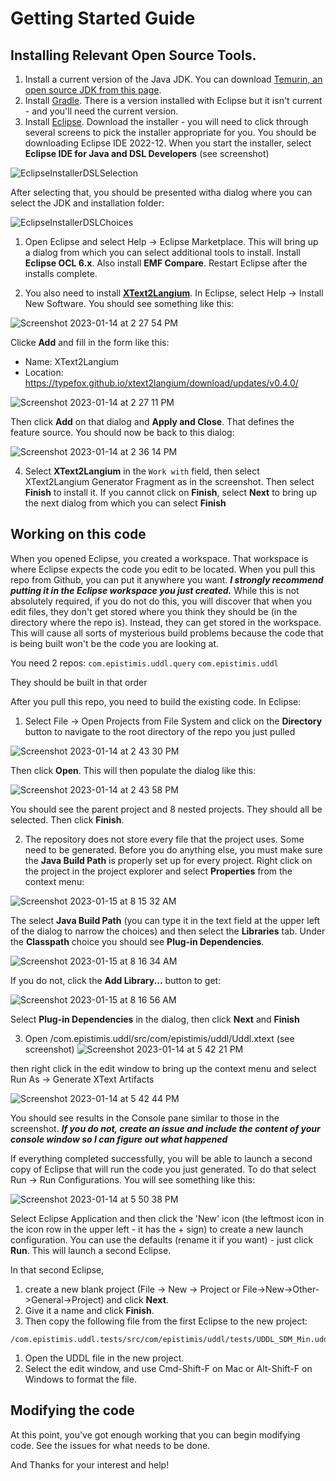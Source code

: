 # Getting Started Guide


## Installing Relevant Open Source Tools.
1. Install a current version of the Java JDK. You can download [Temurin, an open source JDK from this page](https://www.eclipse.org/downloads/).
2. Install [Gradle](https://gradle.org). There is a version installed with Eclipse but it isn't current - and you'll need the current version.
3. Install [Eclipse](https://www.eclipse.org). Download the installer - you will need to click through several screens to pick the installer appropriate for you. You should be downloading Eclipse IDE 2022-12. 
When you start the installer, select **Eclipse IDE for Java and DSL Developers** (see screenshot)

![EclipseInstallerDSLSelection](https://user-images.githubusercontent.com/120406738/212499267-b34101e8-d71d-4831-a633-ffe6302e990f.png)

After selecting that, you should be presented witha dialog where you can select the JDK and installation folder:

![EclipseInstallerDSLChoices](https://user-images.githubusercontent.com/120406738/212499344-fea20154-97c1-414c-ae49-0c2eceffe44d.png)

1. Open Eclipse and select Help -> Eclipse Marketplace. This will bring up a dialog from which you can select additional tools to install. Install **Eclipse OCL 6.x**. Also install **EMF Compare**. Restart Eclipse after the installs complete. 

2. You also need to install **[XText2Langium](https://github.com/TypeFox/xtext2langium)**. In Eclipse, select Help -> Install New Software. 
You should see something like this:

![Screenshot 2023-01-14 at 2 27 54 PM](https://user-images.githubusercontent.com/120406738/212499889-fa2d00ff-a3bd-43b6-9d6e-4cafc2528345.png)

Clicke **Add** and fill in the form like this:
* Name: XText2Langium
* Location: https://typefox.github.io/xtext2langium/download/updates/v0.4.0/

![Screenshot 2023-01-14 at 2 27 11 PM](https://user-images.githubusercontent.com/120406738/212499957-585f28bf-48d4-4111-8caa-1672594666ec.png)

Then click **Add** on that dialog and **Apply and Close**. That defines the feature source. You should now be back to this dialog:

![Screenshot 2023-01-14 at 2 36 14 PM](https://user-images.githubusercontent.com/120406738/212500196-f75f14c4-b176-4936-a371-06a52a319d6b.png)

4. Select **XText2Langium** in the `Work with` field, then select XText2Langium Generator Fragment as in the screenshot. Then select **Finish** to install it. If you cannot click on **Finish**, select **Next** to bring up the next dialog from which you can select **Finish**

## Working on this code
When you opened Eclipse, you created a workspace. That workspace is where Eclipse expects the code you edit to be located. When you pull this repo from Github,
you can put it anywhere you want. ***I strongly recommend putting it in the Eclipse workspace you just created.*** While this is not absolutely required, if you 
do not do this, you will discover that when you edit files, they don't get stored where you think they should be (in the directory where the repo is). Instead, they
can get stored in the workspace. This will cause all sorts of mysterious build problems because the code that is being built won't be the code you are looking at.

You need 2 repos:
`com.epistimis.uddl.query`
`com.epistimis.uddl`

They should be built in that order

After you pull this repo, you need to build the existing code. In Eclipse:

1. Select File -> Open Projects from File System and click on the **Directory** button to navigate to the root directory of the repo you just pulled 

![Screenshot 2023-01-14 at 2 43 30 PM](https://user-images.githubusercontent.com/120406738/212500480-8401fbc2-7e56-4719-b9f8-a2b2faec757f.png)

Then click **Open**. This will then populate the dialog like this:

![Screenshot 2023-01-14 at 2 43 58 PM](https://user-images.githubusercontent.com/120406738/212500507-27433f5c-a80d-41aa-8ead-ae0a0791960b.png)

You should see the parent project and 8 nested projects. They should all be selected. Then click **Finish**. 

2. The repository does not store every file that the project uses. Some need to be generated. Before you do anything else, you must make sure the **Java Build Path** is properly set up for every project. Right click on the project in the project explorer and select **Properties** from the context menu:

![Screenshot 2023-01-15 at 8 15 32 AM](https://user-images.githubusercontent.com/120406738/212552934-e319f454-ee76-425e-ac69-535771c5e519.png)

The select **Java Build Path** (you can type it in the text field at the upper left of the dialog to narrow the choices) and then select the **Libraries** tab. Under the **Classpath** choice you should see **Plug-in Dependencies**.

![Screenshot 2023-01-15 at 8 16 34 AM](https://user-images.githubusercontent.com/120406738/212552898-99a08014-8109-4ae1-9512-b3160c06f918.png)

If you do not, click the **Add Library...** button to get:

![Screenshot 2023-01-15 at 8 16 56 AM](https://user-images.githubusercontent.com/120406738/212552883-f4d887d3-526a-4c30-9b8d-b621e8f48d48.png)

Select **Plug-in Dependencies** in the dialog, then click **Next** and **Finish**

3. Open /com.epistimis.uddl/src/com/epistimis/uddl/Uddl.xtext (see screenshot)
![Screenshot 2023-01-14 at 5 42 21 PM](https://user-images.githubusercontent.com/120406738/212508222-bf4b4003-a1e4-4c32-b1e8-067ce2daed04.png)

then right click in the edit window to bring up the context menu and select Run As -> Generate XText Artifacts

![Screenshot 2023-01-14 at 5 42 44 PM](https://user-images.githubusercontent.com/120406738/212508587-4423c56a-28e9-41de-920d-46c2eced07ca.png)

You should see results in the Console pane similar to those in the screenshot. ***If you do not, create an issue and include the content of your console window so I can figure out what happened***

If everything completed successfully, you will be able to launch a second copy of Eclipse that will run the code you just generated. 
To do that select Run -> Run Configurations. You will see something like this:

![Screenshot 2023-01-14 at 5 50 38 PM](https://user-images.githubusercontent.com/120406738/212510514-a8ee4b8a-4867-455a-93f2-66e6e4f6910a.png)

Select Eclipse Application and then click the 'New' icon (the leftmost icon in the icon row in the upper left - it has the + sign) to create a new launch configuration.
You can use the defaults (rename it if you want) - just click **Run**. This will launch a second Eclipse. 

In that second Eclipse, 
1. create a new blank project (File -> New -> Project or File->New->Other->General->Project) and  click **Next**. 
1. Give it a name and click **Finish**. 
1. Then copy the following file from the first Eclipse to the new project: 
```
/com.epistimis.uddl.tests/src/com/epistimis/uddl/tests/UDDL_SDM_Min.uddl
```
1. Open the UDDL file in the new project.
1. Select the edit window, and use Cmd-Shift-F on Mac or Alt-Shift-F on Windows to format the file. 

## Modifying the code

At this point, you've got enough working that you can begin modifying code. See the issues for what needs to be done.

And Thanks for your interest and help!
